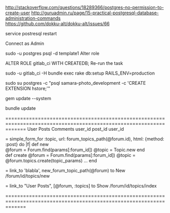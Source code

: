 http://stackoverflow.com/questions/18289366/postgres-no-permission-to-create-user
http://guruadmin.ru/page/15-practical-postgresql-database-administration-commands   
https://github.com/dokku-alt/dokku-alt/issues/66

service postresql restart 
 
Connect as Admin
 
sudo -u postgres psql -d template1
Alter role
 
ALTER ROLE gitlab_ci WITH CREATEDB;
Re-run the task
 
sudo -u gitlab_ci -H bundle exec rake db:setup RAILS_ENV=production
 
 
sudo su postgres -c "psql samara-photo_development -c 'CREATE EXTENSION hstore;'"


 
gem update --system 
 
bundle update

===================================================================================================================
User               Posts        Comments
                   user_id      post_id
                                user_id

= simple_form_for :topic, url: forum_topics_path(@forum.id), html: {method: :post} do |f|
def new   
		@forum = Forum.find(params[:forum_id])
		@topic = Topic.new
	end  
	def create
		@forum = Forum.find(params[:forum_id])
		@topic = @forum.topics.create(topic_params)
		...
		end



= link_to 'blabla',  new_forum_topic_path(@forum) to New  /forum/id/topics/new

= link_to  "User Posts", [@forum, :topics]    to Show   /forum/id/topics/index

===================================================================================================================
